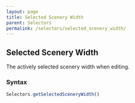 ```yaml
---
layout: page
title: Selected Scenery Width
parent: Selectors
permalink: /selectors/selected_scenery_width/
---
```


## Selected Scenery Width

The actively selected scenery width when editing.

### Syntax

```js
Selectors.getSelectedSceneryWidth()
```
